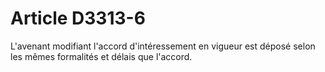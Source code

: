 # Article D3313-6

  
L'avenant modifiant l'accord d'intéressement en vigueur est déposé selon les mêmes formalités et délais que l'accord.